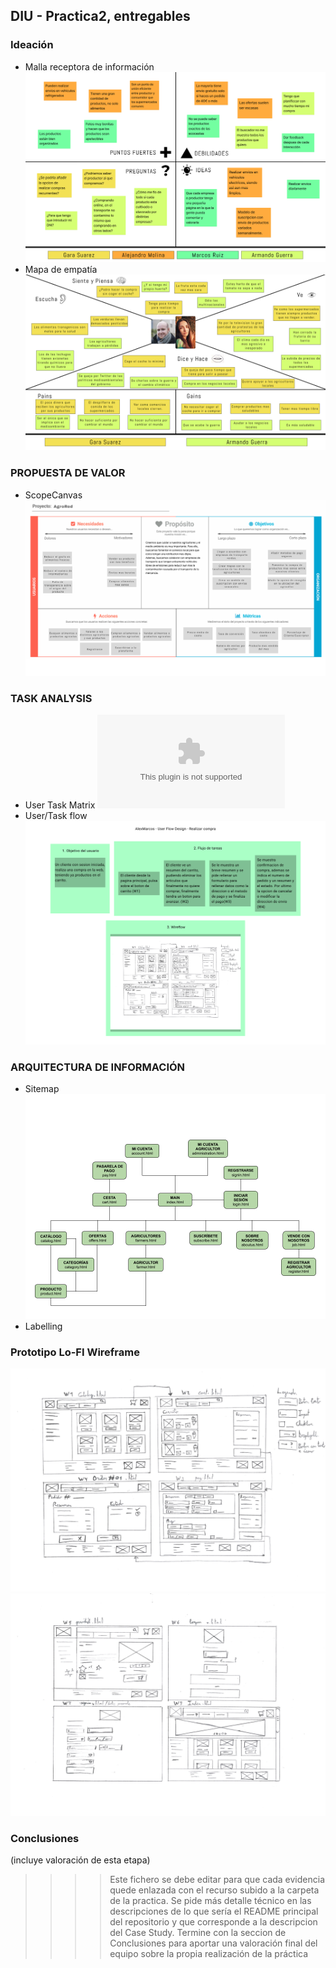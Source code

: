 ## DIU - Practica2, entregables

### Ideación 
* Malla receptora de información
  ![Malla receptora de información](Resources/Feedback_Capture_Grid.png)
* Mapa de empatía
  ![Mapa de empatía](Resources/Empathy_Mapping.png)


### PROPUESTA DE VALOR
* ScopeCanvas
![ScopeCanvas](Resources/Scope_Canvas.png)

### TASK ANALYSIS

* User Task Matrix
  ![ScopeCanvas](Resources/Matriz_tareas.xlsx)
* User/Task flow
![ScopeCanvas](Resources/User_Flow_Design.png)


### ARQUITECTURA DE INFORMACIÓN

* Sitemap
  ![ScopeCanvas](Resources/SiteMap.png)
* Labelling 


### Prototipo Lo-FI Wireframe 
![Wireframe1](Resources/wireframes2.jpg)
![Wireframe2](Resources/wireframes1.jpg)

### Conclusiones  
(incluye valoración de esta etapa)


>>>> Este fichero se debe editar para que cada evidencia quede enlazada con el recurso subido a la carpeta de la practica. Se pide más detalle técnico en las descripciones de lo que sería el README principal del repositorio y que corresponde a la descripcion del Case Study.
>>>> Termine con la seccion de Conclusiones para aportar una valoración final del equipo sobre la propia realización de la práctica
